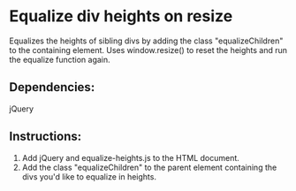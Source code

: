 # Equalize div heights on resize
Equalizes the heights of sibling divs by adding the class "equalizeChildren" to the containing element. Uses window.resize() to reset the heights and run the equalize function again. 

## Dependencies: 
jQuery

## Instructions: 
1. Add jQuery and equalize-heights.js to the HTML document. 
2. Add the class "equalizeChildren" to the parent element containing the divs you'd like to equalize in heights. 

